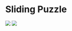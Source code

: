 # Sliding Puzzle 

<img src ="https://scontent.fhan2-2.fna.fbcdn.net/v/t1.0-9/29572824_227697541304000_4708270630019911764_n.jpg?_nc_cat=0&_nc_eui2=v1%3AAeGrqlWGzAkn6nVELv_GJn6JIBquKGrkTgn7moD9ZQcTAZQR-usKLMIFPLZzgzx2iPxpJGSJ3sfDoBGhg0KIJ72MlOChTJ7Ga8cam6YGTYnqRw&oh=0264b6a5c31349e95c2d2f2e36930407&oe=5B3DF9DE">
<img src ="https://scontent-hkg3-1.xx.fbcdn.net/v/t1.0-9/29598319_229016427838778_4160383056902925304_n.jpg?_nc_cat=0&oh=4c1bd10aa9c67aeeb12fd130bf6447c4&oe=5B71EC03">
